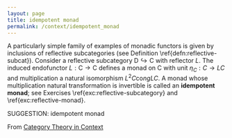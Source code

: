 ```yaml
---
layout: page
title: idempotent monad
permalink: /context/idempotent_monad
---
```

A particularly simple family of examples of monadic functors is given by inclusions of reflective subcategories (see Definition \ref{defn:reflective-subcat}). Consider a reflective subcategory $\mathsf{D} \hookrightarrow \mathsf{C}$ with reflector $L$. The induced endofunctor $L : \mathsf{C} \to \mathsf{C}$ defines a monad on $\mathsf{C}$ with unit $\eta_C : C \to LC$ and multiplication a natural isomorphism $L^2C \mathrm{co}ng LC$. A monad whose multiplication natural transformation is invertible is called an **idempotent monad**; see  Exercises \ref{exc:reflective-subcategory} and \ref{exc:reflective-monad}.

SUGGESTION: idempotent monad

From [Category Theory in Context](https://mathgloss.github.io/MathGloss/context.html)